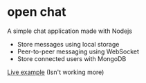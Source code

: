 open chat
=========

A simple chat application made with Nodejs

- Store messages using local storage
- Peer-to-peer messaging using WebSocket
- Store connected users with MongoDB

[Live example](http://199.127.226.125:9090) (Isn't working more)
